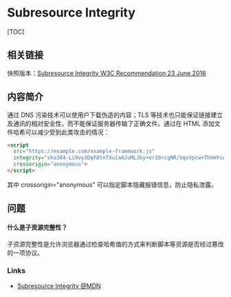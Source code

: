 # Subresource Integrity

[TOC]

## 相关链接

快照版本：[Subresource Integrity W3C Recommendation 23 June 2016](http://www.w3.org/TR/2016/REC-SRI-20160623/)

## 内容简介

通过 DNS 污染技术可以使用户下载伪造的内容；TLS 等技术也只能保证链接建立及通讯的相对安全性，而不能保证服务器传输了正确文件。通过在 HTML 添加文件哈希可以减少受到此类攻击的情况：

```html
<script
  src="https://example.com/example-framework.js"
  integrity="sha384-Li9vy3DqF8tnTXuiaAJuML3ky+er10rcgNR/VqsVpcw+ThHmYcwiB1pbOxEbzJr7"
  crossorigin="anonymous">
</script>
```

其中 crossorigin="anonymous" 可以指定脚本隐藏报错信息，防止隐私泄露。

## 问题

#### 什么是子资源完整性？

<!-- BLOCK - 11029a843d11296b21dad1130fd1d208 -->
子资源完整性是允许浏览器通过检查哈希值的方式来判断脚本等资源是否经过篡改的一项协议。
<!-- BLOCK - END -->

### Links

* [Subresource Integrity @MDN](https://developer.mozilla.org/zh-CN/docs/Web/Security/Subresource_Integrity)

